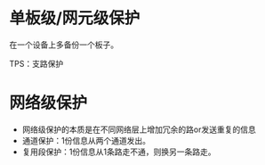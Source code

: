 # 单板级/网元级保护

在一个设备上多备份一个板子。

TPS：支路保护

# 网络级保护

* 网络级保护的本质是在不同网络层上增加冗余的路or发送重复的信息
* 通道保护：1份信息从两个通道发出。
* 复用段保护：1份信息从1条路走不通，则换另一条路走。



